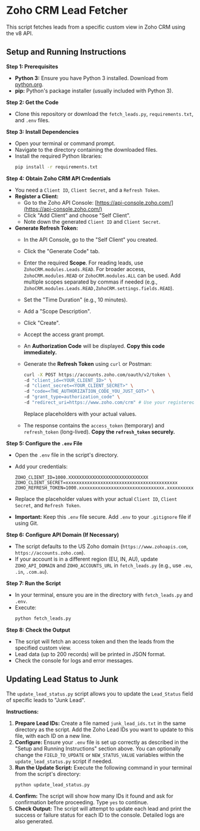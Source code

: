 # Zoho CRM Lead Fetcher

This script fetches leads from a specific custom view in Zoho CRM using the v8 API.

## Setup and Running Instructions

**Step 1: Prerequisites**

*   **Python 3:** Ensure you have Python 3 installed. Download from [python.org](https://www.python.org/).
*   **pip:** Python's package installer (usually included with Python 3).

**Step 2: Get the Code**

*   Clone this repository or download the `fetch_leads.py`, `requirements.txt`, and `.env` files.

**Step 3: Install Dependencies**

*   Open your terminal or command prompt.
*   Navigate to the directory containing the downloaded files.
*   Install the required Python libraries:
    ```bash
    pip install -r requirements.txt
    ```

**Step 4: Obtain Zoho CRM API Credentials**

*   You need a `Client ID`, `Client Secret`, and a `Refresh Token`.
*   **Register a Client:**
    *   Go to the Zoho API Console: [https://api-console.zoho.com/](https://api-console.zoho.com/)
    *   Click "Add Client" and choose "Self Client".
    *   Note down the generated `Client ID` and `Client Secret`.
*   **Generate Refresh Token:**
    *   In the API Console, go to the "Self Client" you created.
    *   Click the "Generate Code" tab.
    *   Enter the required **Scope**. For reading leads, use `ZohoCRM.modules.Leads.READ`. For broader access, `ZohoCRM.modules.READ` or `ZohoCRM.modules.ALL` can be used. Add multiple scopes separated by commas if needed (e.g., `ZohoCRM.modules.Leads.READ,ZohoCRM.settings.fields.READ`).
    *   Set the "Time Duration" (e.g., 10 minutes).
    *   Add a "Scope Description".
    *   Click "Create".
    *   Accept the access grant prompt.
    *   An **Authorization Code** will be displayed. **Copy this code immediately.**
    *   Generate the **Refresh Token** using `curl` or Postman:

        ```bash
        curl -X POST https://accounts.zoho.com/oauth/v2/token \
        -d "client_id=<YOUR_CLIENT_ID>" \
        -d "client_secret=<YOUR_CLIENT_SECRET>" \
        -d "code=<THE_AUTHORIZATION_CODE_YOU_JUST_GOT>" \
        -d "grant_type=authorization_code" \
        -d "redirect_uri=https://www.zoho.com/crm" # Use your registered URI if not using self-client
        ```
        Replace placeholders with your actual values.
    *   The response contains the `access_token` (temporary) and `refresh_token` (long-lived). **Copy the `refresh_token` securely.**

**Step 5: Configure the `.env` File**

*   Open the `.env` file in the script's directory.
*   Add your credentials:

    ```dotenv
    ZOHO_CLIENT_ID=1000.XXXXXXXXXXXXXXXXXXXXXXXXXXXXXX
    ZOHO_CLIENT_SECRET=xxxxxxxxxxxxxxxxxxxxxxxxxxxxxxxxxxxxxxxxxx
    ZOHO_REFRESH_TOKEN=1000.xxxxxxxxxxxxxxxxxxxxxxxxxxxxxxxx.xxxxxxxxxxxxxxxxxxxxxxxxxxxxxxxx
    ```
*   Replace the placeholder values with your actual `Client ID`, `Client Secret`, and `Refresh Token`.
*   **Important:** Keep this `.env` file secure. Add `.env` to your `.gitignore` file if using Git.

**Step 6: Configure API Domain (If Necessary)**

*   The script defaults to the US Zoho domain (`https://www.zohoapis.com`, `https://accounts.zoho.com`).
*   If your account is in a different region (EU, IN, AU), update `ZOHO_API_DOMAIN` and `ZOHO_ACCOUNTS_URL` in `fetch_leads.py` (e.g., use `.eu`, `.in`, `.com.au`).

**Step 7: Run the Script**

*   In your terminal, ensure you are in the directory with `fetch_leads.py` and `.env`.
*   Execute:
    ```bash
    python fetch_leads.py
    ```

**Step 8: Check the Output**

*   The script will fetch an access token and then the leads from the specified custom view.
*   Lead data (up to 200 records) will be printed in JSON format.
*   Check the console for logs and error messages.

## Updating Lead Status to Junk

The `update_lead_status.py` script allows you to update the `Lead_Status` field of specific leads to "Junk Lead".

**Instructions:**

1.  **Prepare Lead IDs:** Create a file named `junk_lead_ids.txt` in the same directory as the script. Add the Zoho Lead IDs you want to update to this file, with each ID on a new line.
2.  **Configure:** Ensure your `.env` file is set up correctly as described in the "Setup and Running Instructions" section above. You can optionally change the `FIELD_TO_UPDATE` or `NEW_STATUS_VALUE` variables within the `update_lead_status.py` script if needed.
3.  **Run the Update Script:** Execute the following command in your terminal from the script's directory:
    ```bash
    python update_lead_status.py
    ```
4.  **Confirm:** The script will show how many IDs it found and ask for confirmation before proceeding. Type `yes` to continue.
5.  **Check Output:** The script will attempt to update each lead and print the success or failure status for each ID to the console. Detailed logs are also generated.
